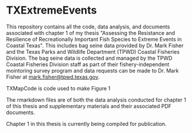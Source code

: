 # TXExtremeEvents

This repository contains all the code, data analysis, and documents associated with chapter 1 of my thesis "Assessing the Resistance and Resilience of Recreationally Important Fish Species to Extreme Events in Coastal Texas". This includes bag seine data provided by Dr. Mark Fisher and the Texas Parks and Wildlife Department (TPWD) Coastal Fisheries Division. The bag seine data is collected and managed by the TPWD Coastal Fisheries Division staff as part of their fishery-independent mointoring survey program and data requests can be made to Dr. Mark Fisher at mark.fisher@tpwd.texas.gov.

TXMapCode is code used to make Figure 1

The rmarkdown files are of both the data analysis conducted for chapter 1 of this thesis and supplementary materials and their associated PDF documents. 

Chapter 1 in this thesis is currently being compiled for publication. 
